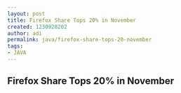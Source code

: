 ```yaml
---
layout: post
title: Firefox Share Tops 20% in November
created: 1230928202
author: adi
permalink: java/firefox-share-tops-20-november
tags:
- JAVA
---
```

<h2>Firefox Share Tops 20% in November</h2><p>&nbsp;</p>

